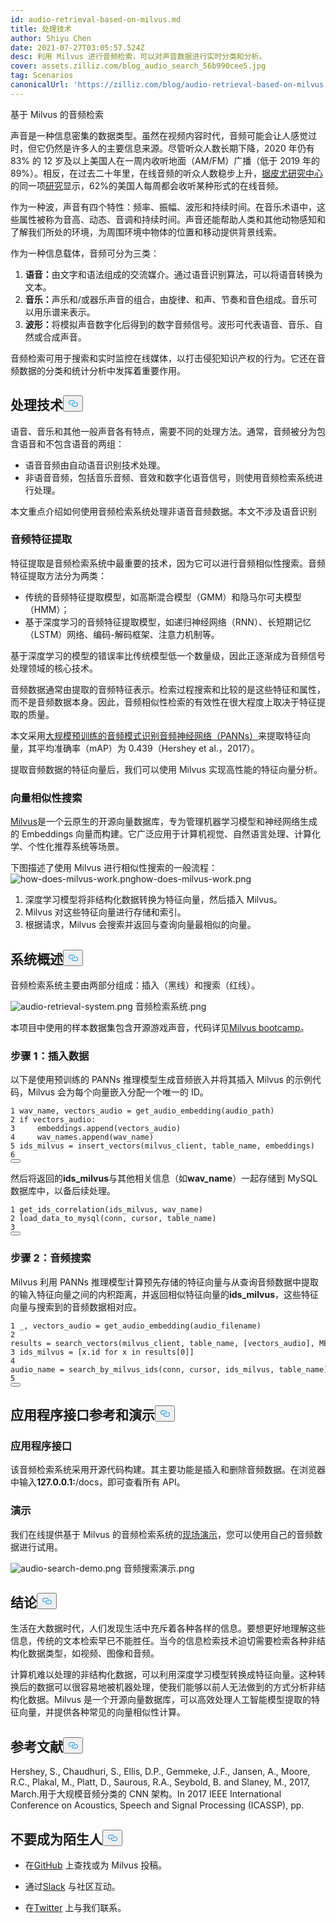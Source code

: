 ```yaml
---
id: audio-retrieval-based-on-milvus.md
title: 处理技术
author: Shiyu Chen
date: 2021-07-27T03:05:57.524Z
desc: 利用 Milvus 进行音频检索，可以对声音数据进行实时分类和分析。
cover: assets.zilliz.com/blog_audio_search_56b990cee5.jpg
tag: Scenarios
canonicalUrl: 'https://zilliz.com/blog/audio-retrieval-based-on-milvus'
---
```

<custom-h1>基于 Milvus 的音频检索</custom-h1><p>声音是一种信息密集的数据类型。虽然在视频内容时代，音频可能会让人感觉过时，但它仍然是许多人的主要信息来源。尽管听众人数长期下降，2020 年仍有 83% 的 12 岁及以上美国人在一周内收听地面（AM/FM）广播（低于 2019 年的 89%）。相反，在过去二十年里，在线音频的听众人数稳步上升，<a href="https://www.journalism.org/fact-sheet/audio-and-podcasting/">据皮尤研究中心</a>的同一项<a href="https://www.journalism.org/fact-sheet/audio-and-podcasting/">研究</a>显示，62%的美国人每周都会收听某种形式的在线音频。</p>
<p>作为一种波，声音有四个特性：频率、振幅、波形和持续时间。在音乐术语中，这些属性被称为音高、动态、音调和持续时间。声音还能帮助人类和其他动物感知和了解我们所处的环境，为周围环境中物体的位置和移动提供背景线索。</p>
<p>作为一种信息载体，音频可分为三类：</p>
<ol>
<li><strong>语音：</strong>由文字和语法组成的交流媒介。通过语音识别算法，可以将语音转换为文本。</li>
<li><strong>音乐：</strong>声乐和/或器乐声音的组合，由旋律、和声、节奏和音色组成。音乐可以用乐谱来表示。</li>
<li><strong>波形：</strong>将模拟声音数字化后得到的数字音频信号。波形可代表语音、音乐、自然或合成声音。</li>
</ol>
<p>音频检索可用于搜索和实时监控在线媒体，以打击侵犯知识产权的行为。它还在音频数据的分类和统计分析中发挥着重要作用。</p>
<h2 id="Processing-Technologies" class="common-anchor-header">处理技术<button data-href="#Processing-Technologies" class="anchor-icon" translate="no">
      <svg translate="no"
        aria-hidden="true"
        focusable="false"
        height="20"
        version="1.1"
        viewBox="0 0 16 16"
        width="16"
      >
        <path
          fill="#0092E4"
          fill-rule="evenodd"
          d="M4 9h1v1H4c-1.5 0-3-1.69-3-3.5S2.55 3 4 3h4c1.45 0 3 1.69 3 3.5 0 1.41-.91 2.72-2 3.25V8.59c.58-.45 1-1.27 1-2.09C10 5.22 8.98 4 8 4H4c-.98 0-2 1.22-2 2.5S3 9 4 9zm9-3h-1v1h1c1 0 2 1.22 2 2.5S13.98 12 13 12H9c-.98 0-2-1.22-2-2.5 0-.83.42-1.64 1-2.09V6.25c-1.09.53-2 1.84-2 3.25C6 11.31 7.55 13 9 13h4c1.45 0 3-1.69 3-3.5S14.5 6 13 6z"
        ></path>
      </svg>
    </button></h2><p>语音、音乐和其他一般声音各有特点，需要不同的处理方法。通常，音频被分为包含语音和不包含语音的两组：</p>
<ul>
<li>语音音频由自动语音识别技术处理。</li>
<li>非语音音频，包括音乐音频、音效和数字化语音信号，则使用音频检索系统进行处理。</li>
</ul>
<p>本文重点介绍如何使用音频检索系统处理非语音音频数据。本文不涉及语音识别</p>
<h3 id="Audio-feature-extraction" class="common-anchor-header">音频特征提取</h3><p>特征提取是音频检索系统中最重要的技术，因为它可以进行音频相似性搜索。音频特征提取方法分为两类：</p>
<ul>
<li>传统的音频特征提取模型，如高斯混合模型（GMM）和隐马尔可夫模型（HMM）；</li>
<li>基于深度学习的音频特征提取模型，如递归神经网络（RNN）、长短期记忆（LSTM）网络、编码-解码框架、注意力机制等。</li>
</ul>
<p>基于深度学习的模型的错误率比传统模型低一个数量级，因此正逐渐成为音频信号处理领域的核心技术。</p>
<p>音频数据通常由提取的音频特征表示。检索过程搜索和比较的是这些特征和属性，而不是音频数据本身。因此，音频相似性检索的有效性在很大程度上取决于特征提取的质量。</p>
<p>本文采用<a href="https://github.com/qiuqiangkong/audioset_tagging_cnn">大规模预训练的音频模式识别音频神经网络（PANNs）</a>来提取特征向量，其平均准确率（mAP）为 0.439（Hershey et al.，2017）。</p>
<p>提取音频数据的特征向量后，我们可以使用 Milvus 实现高性能的特征向量分析。</p>
<h3 id="Vector-similarity-search" class="common-anchor-header">向量相似性搜索</h3><p><a href="https://milvus.io/">Milvus</a>是一个云原生的开源向量数据库，专为管理机器学习模型和神经网络生成的 Embeddings 向量而构建。它广泛应用于计算机视觉、自然语言处理、计算化学、个性化推荐系统等场景。</p>
<p>下图描述了使用 Milvus 进行相似性搜索的一般流程：<span class="img-wrapper"> <img translate="no" src="https://assets.zilliz.com/how_does_milvus_work_6926180543.png" alt="how-does-milvus-work.png" class="doc-image" id="how-does-milvus-work.png" /><span>how-does-milvus-work.png</span> </span></p>
<ol>
<li>深度学习模型将非结构化数据转换为特征向量，然后插入 Milvus。</li>
<li>Milvus 对这些特征向量进行存储和索引。</li>
<li>根据请求，Milvus 会搜索并返回与查询向量最相似的向量。</li>
</ol>
<h2 id="System-overview" class="common-anchor-header">系统概述<button data-href="#System-overview" class="anchor-icon" translate="no">
      <svg translate="no"
        aria-hidden="true"
        focusable="false"
        height="20"
        version="1.1"
        viewBox="0 0 16 16"
        width="16"
      >
        <path
          fill="#0092E4"
          fill-rule="evenodd"
          d="M4 9h1v1H4c-1.5 0-3-1.69-3-3.5S2.55 3 4 3h4c1.45 0 3 1.69 3 3.5 0 1.41-.91 2.72-2 3.25V8.59c.58-.45 1-1.27 1-2.09C10 5.22 8.98 4 8 4H4c-.98 0-2 1.22-2 2.5S3 9 4 9zm9-3h-1v1h1c1 0 2 1.22 2 2.5S13.98 12 13 12H9c-.98 0-2-1.22-2-2.5 0-.83.42-1.64 1-2.09V6.25c-1.09.53-2 1.84-2 3.25C6 11.31 7.55 13 9 13h4c1.45 0 3-1.69 3-3.5S14.5 6 13 6z"
        ></path>
      </svg>
    </button></h2><p>音频检索系统主要由两部分组成：插入（黑线）和搜索（红线）。</p>
<p>
  
   <span class="img-wrapper"> <img translate="no" src="https://assets.zilliz.com/audio_retrieval_system_663a911c95.png" alt="audio-retrieval-system.png" class="doc-image" id="audio-retrieval-system.png" />
   </span> <span class="img-wrapper"> <span>音频检索系统.png</span> </span></p>
<p>本项目中使用的样本数据集包含开源游戏声音，代码详见<a href="https://github.com/milvus-io/bootcamp/tree/master/solutions/audio_similarity_search">Milvus bootcamp</a>。</p>
<h3 id="Step-1-Insert-data" class="common-anchor-header">步骤 1：插入数据</h3><p>以下是使用预训练的 PANNs 推理模型生成音频嵌入并将其插入 Milvus 的示例代码，Milvus 会为每个向量嵌入分配一个唯一的 ID。</p>
<pre><code translate="no"><span class="hljs-number">1</span> wav_name, vectors_audio = get_audio_embedding(audio_path)  
<span class="hljs-number">2</span> <span class="hljs-keyword">if</span> vectors_audio:    
<span class="hljs-number">3</span>     embeddings.<span class="hljs-built_in">append</span>(vectors_audio)  
<span class="hljs-number">4</span>     wav_names.<span class="hljs-built_in">append</span>(wav_name)  
<span class="hljs-number">5</span> ids_milvus = insert_vectors(milvus_client, table_name, embeddings)  
<span class="hljs-number">6</span> 
<button class="copy-code-btn"></button></code></pre>
<p>然后将返回的<strong>ids_milvus</strong>与其他相关信息（如<strong>wav_name</strong>）一起存储到 MySQL 数据库中，以备后续处理。</p>
<pre><code translate="no">1 get_ids_correlation(ids_milvus, wav_name)  
2 load_data_to_mysql(conn, cursor, table_name)    
3  
<button class="copy-code-btn"></button></code></pre>
<h3 id="Step-2-Audio-search" class="common-anchor-header">步骤 2：音频搜索</h3><p>Milvus 利用 PANNs 推理模型计算预先存储的特征向量与从查询音频数据中提取的输入特征向量之间的内积距离，并返回相似特征向量的<strong>ids_milvus</strong>，这些特征向量与搜索到的音频数据相对应。</p>
<pre><code translate="no"><span class="hljs-number">1</span> _, vectors_audio = get_audio_embedding(audio_filename)    
<span class="hljs-number">2</span> results = search_vectors(milvus_client, table_name, [vectors_audio], METRIC_TYPE, TOP_K)  
<span class="hljs-number">3</span> ids_milvus = [x.<span class="hljs-built_in">id</span> <span class="hljs-keyword">for</span> x <span class="hljs-keyword">in</span> results[<span class="hljs-number">0</span>]]  
<span class="hljs-number">4</span> audio_name = search_by_milvus_ids(conn, cursor, ids_milvus, table_name)    
<span class="hljs-number">5</span>
<button class="copy-code-btn"></button></code></pre>
<h2 id="API-reference-and-demo" class="common-anchor-header">应用程序接口参考和演示<button data-href="#API-reference-and-demo" class="anchor-icon" translate="no">
      <svg translate="no"
        aria-hidden="true"
        focusable="false"
        height="20"
        version="1.1"
        viewBox="0 0 16 16"
        width="16"
      >
        <path
          fill="#0092E4"
          fill-rule="evenodd"
          d="M4 9h1v1H4c-1.5 0-3-1.69-3-3.5S2.55 3 4 3h4c1.45 0 3 1.69 3 3.5 0 1.41-.91 2.72-2 3.25V8.59c.58-.45 1-1.27 1-2.09C10 5.22 8.98 4 8 4H4c-.98 0-2 1.22-2 2.5S3 9 4 9zm9-3h-1v1h1c1 0 2 1.22 2 2.5S13.98 12 13 12H9c-.98 0-2-1.22-2-2.5 0-.83.42-1.64 1-2.09V6.25c-1.09.53-2 1.84-2 3.25C6 11.31 7.55 13 9 13h4c1.45 0 3-1.69 3-3.5S14.5 6 13 6z"
        ></path>
      </svg>
    </button></h2><h3 id="API" class="common-anchor-header">应用程序接口</h3><p>该音频检索系统采用开源代码构建。其主要功能是插入和删除音频数据。在浏览器中输入<strong>127.0.0.1:<port></strong>/docs，即可查看所有 API。</p>
<h3 id="Demo" class="common-anchor-header">演示</h3><p>我们在线提供基于 Milvus 的音频检索系统的<a href="https://zilliz.com/solutions">现场演示</a>，您可以使用自己的音频数据进行试用。</p>
<p>
  
   <span class="img-wrapper"> <img translate="no" src="https://assets.zilliz.com/audio_search_demo_cae60625db.png" alt="audio-search-demo.png" class="doc-image" id="audio-search-demo.png" />
   </span> <span class="img-wrapper"> <span>音频搜索演示.png</span> </span></p>
<h2 id="Conclusion" class="common-anchor-header">结论<button data-href="#Conclusion" class="anchor-icon" translate="no">
      <svg translate="no"
        aria-hidden="true"
        focusable="false"
        height="20"
        version="1.1"
        viewBox="0 0 16 16"
        width="16"
      >
        <path
          fill="#0092E4"
          fill-rule="evenodd"
          d="M4 9h1v1H4c-1.5 0-3-1.69-3-3.5S2.55 3 4 3h4c1.45 0 3 1.69 3 3.5 0 1.41-.91 2.72-2 3.25V8.59c.58-.45 1-1.27 1-2.09C10 5.22 8.98 4 8 4H4c-.98 0-2 1.22-2 2.5S3 9 4 9zm9-3h-1v1h1c1 0 2 1.22 2 2.5S13.98 12 13 12H9c-.98 0-2-1.22-2-2.5 0-.83.42-1.64 1-2.09V6.25c-1.09.53-2 1.84-2 3.25C6 11.31 7.55 13 9 13h4c1.45 0 3-1.69 3-3.5S14.5 6 13 6z"
        ></path>
      </svg>
    </button></h2><p>生活在大数据时代，人们发现生活中充斥着各种各样的信息。要想更好地理解这些信息，传统的文本检索早已不能胜任。当今的信息检索技术迫切需要检索各种非结构化数据类型，如视频、图像和音频。</p>
<p>计算机难以处理的非结构化数据，可以利用深度学习模型转换成特征向量。这种转换后的数据可以很容易地被机器处理，使我们能够以前人无法做到的方式分析非结构化数据。Milvus 是一个开源向量数据库，可以高效处理人工智能模型提取的特征向量，并提供各种常见的向量相似性计算。</p>
<h2 id="References" class="common-anchor-header">参考文献<button data-href="#References" class="anchor-icon" translate="no">
      <svg translate="no"
        aria-hidden="true"
        focusable="false"
        height="20"
        version="1.1"
        viewBox="0 0 16 16"
        width="16"
      >
        <path
          fill="#0092E4"
          fill-rule="evenodd"
          d="M4 9h1v1H4c-1.5 0-3-1.69-3-3.5S2.55 3 4 3h4c1.45 0 3 1.69 3 3.5 0 1.41-.91 2.72-2 3.25V8.59c.58-.45 1-1.27 1-2.09C10 5.22 8.98 4 8 4H4c-.98 0-2 1.22-2 2.5S3 9 4 9zm9-3h-1v1h1c1 0 2 1.22 2 2.5S13.98 12 13 12H9c-.98 0-2-1.22-2-2.5 0-.83.42-1.64 1-2.09V6.25c-1.09.53-2 1.84-2 3.25C6 11.31 7.55 13 9 13h4c1.45 0 3-1.69 3-3.5S14.5 6 13 6z"
        ></path>
      </svg>
    </button></h2><p>Hershey, S., Chaudhuri, S., Ellis, D.P., Gemmeke, J.F., Jansen, A., Moore, R.C., Plakal, M., Platt, D., Saurous, R.A., Seybold, B. and Slaney, M., 2017, March.用于大规模音频分类的 CNN 架构。In 2017 IEEE International Conference on Acoustics, Speech and Signal Processing (ICASSP), pp.</p>
<h2 id="Dont-be-a-stranger" class="common-anchor-header">不要成为陌生人<button data-href="#Dont-be-a-stranger" class="anchor-icon" translate="no">
      <svg translate="no"
        aria-hidden="true"
        focusable="false"
        height="20"
        version="1.1"
        viewBox="0 0 16 16"
        width="16"
      >
        <path
          fill="#0092E4"
          fill-rule="evenodd"
          d="M4 9h1v1H4c-1.5 0-3-1.69-3-3.5S2.55 3 4 3h4c1.45 0 3 1.69 3 3.5 0 1.41-.91 2.72-2 3.25V8.59c.58-.45 1-1.27 1-2.09C10 5.22 8.98 4 8 4H4c-.98 0-2 1.22-2 2.5S3 9 4 9zm9-3h-1v1h1c1 0 2 1.22 2 2.5S13.98 12 13 12H9c-.98 0-2-1.22-2-2.5 0-.83.42-1.64 1-2.09V6.25c-1.09.53-2 1.84-2 3.25C6 11.31 7.55 13 9 13h4c1.45 0 3-1.69 3-3.5S14.5 6 13 6z"
        ></path>
      </svg>
    </button></h2><ul>
<li><p>在<a href="https://github.com/milvus-io/milvus/">GitHub</a> 上查找或为 Milvus 投稿。</p></li>
<li><p>通过<a href="https://join.slack.com/t/milvusio/shared_invite/zt-e0u4qu3k-bI2GDNys3ZqX1YCJ9OM~GQ">Slack</a> 与社区互动。</p></li>
<li><p>在<a href="https://twitter.com/milvusio">Twitter</a> 上与我们联系。</p></li>
</ul>
